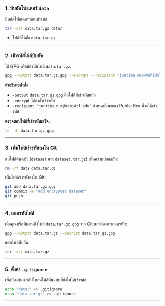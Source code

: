 ### 1. **บีบอัดโฟลเดอร์ `data`**

บีบอัดโฟลเดอร์ก่อนเข้ารหัส:

```bash
tar -czf data.tar.gz data/
```

- ไฟล์ที่ได้คือ `data.tar.gz`

---

### 2. **เข้ารหัสไฟล์บีบอัด**

ใช้ GPG เพื่อเข้ารหัสไฟล์ `data.tar.gz`:

```bash
gpg --output data.tar.gz.gpg --encrypt --recipient "juntima.nuc@mahidol.edu" data.tar.gz
```

**คำอธิบายคำสั่ง:**

- `-output data.tar.gz.gpg` คือไฟล์ที่เข้ารหัสแล้ว
- `-encrypt` ใช้คำสั่งเข้ารหัส
- `-recipient "juntima.nuc@mahidol.edu"` กำหนดอีเมลของ Public Key ที่จะใช้เข้ารหัส

**ตรวจสอบไฟล์ที่เข้ารหัสเสร็จ:**

```bash
ls -lh data.tar.gz.gpg
```

---

### 3. **เพิ่มไฟล์เข้ารหัสลงใน Git**

ลบไฟล์ต้นฉบับ (`dataset` และ `dataset.tar.gz`) เพื่อความปลอดภัย:

```bash
rm -rf data data.tar.gz
```

เพิ่มไฟล์เข้ารหัสลงใน Git:

```bash
git add data.tar.gz.gpg
git commit -m "Add encrypted dataset"
git push
```

---

### 4. **ถอดรหัสไฟล์**

เมื่อคุณหรือทีมงานดึงไฟล์ `data.tar.gz.gpg` จาก Git และต้องการถอดรหัส:

```bash
gpg --output data.tar.gz --decrypt data.tar.gz.gpg
```

แตกไฟล์บีบอัด:

```bash
tar -xzf data.tar.gz
```

---

### 5. **ตั้งค่า `.gitignore`**

เพื่อป้องกันการอัปโหลดไฟล์ต้นฉบับที่ยังไม่ได้เข้ารหัส:

```bash
echo "data/" >> .gitignore
echo "data.tar.gz" >> .gitignore
```

---